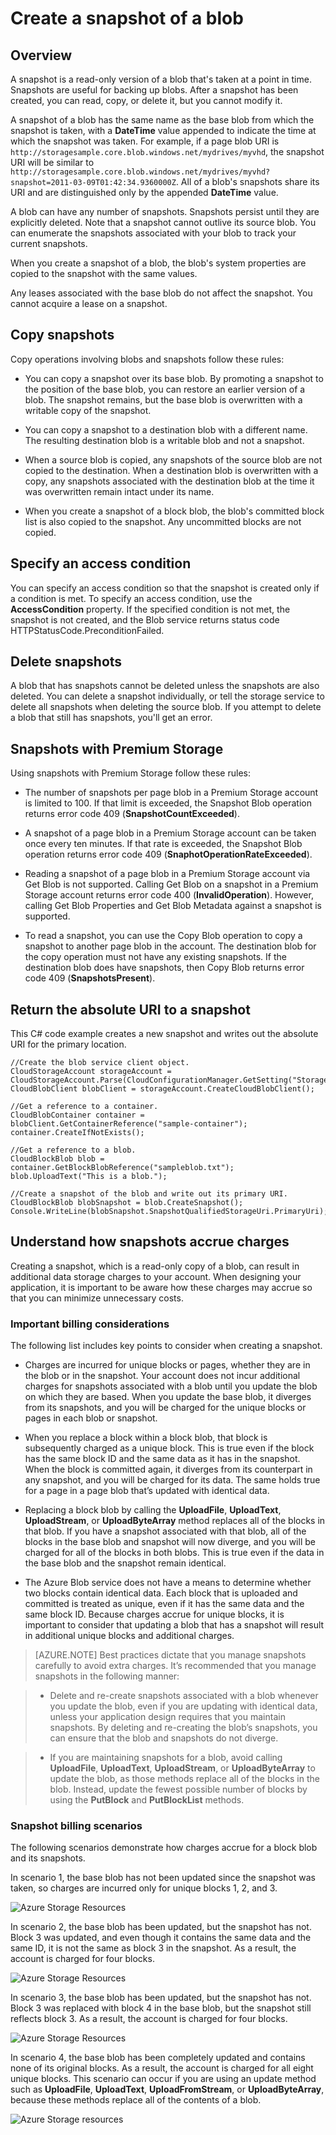 <properties
	pageTitle="Create a snapshot of a blob"
	description="A guide for creating a snapshot of an Azure Storage blob"
	services="storage"
	documentationCenter=""
	authors="tamram"
	manager="adinah"
	editor=""/>

<tags
	ms.service="storage"
	ms.workload="storage"
	ms.tgt_pltfrm="na"
	ms.devlang="na"
	ms.topic="article"
	ms.date="05/27/2015"
	ms.author="tamram"/>

# Create a snapshot of a blob

## Overview

A snapshot is a read-only version of a blob that's taken at a point in time. Snapshots are useful for backing up blobs. After a snapshot has been created, you can read, copy, or delete it, but you cannot modify it.

A snapshot of a blob has the same name as the base blob from which the snapshot is taken, with a **DateTime** value appended to indicate the time at which the snapshot was taken. For example, if a page blob URI is `http://storagesample.core.blob.windows.net/mydrives/myvhd`, the snapshot URI will be similar to `http://storagesample.core.blob.windows.net/mydrives/myvhd?snapshot=2011-03-09T01:42:34.9360000Z`. All of a blob's snapshots share its URI and are distinguished only by the appended **DateTime** value.

A blob can have any number of snapshots. Snapshots persist until they are explicitly deleted. Note that a snapshot cannot outlive its source blob. You can enumerate the snapshots associated with your blob to track your current snapshots.

When you create a snapshot of a blob, the blob's system properties are copied to the snapshot with the same values.

Any leases associated with the base blob do not affect the snapshot. You cannot acquire a lease on a snapshot.

## Copy snapshots

Copy operations involving blobs and snapshots follow these rules:

- You can copy a snapshot over its base blob. By promoting a snapshot to the position of the base blob, you can restore an earlier version of a blob. The snapshot remains, but the base blob is overwritten with a writable copy of the snapshot.

- You can copy a snapshot to a destination blob with a different name. The resulting destination blob is a writable blob and not a snapshot.

- When a source blob is copied, any snapshots of the source blob are not copied to the destination. When a destination blob is overwritten with a copy, any snapshots associated with the destination blob at the time it was overwritten remain intact under its name.

- When you create a snapshot of a block blob, the blob's committed block list is also copied to the snapshot. Any uncommitted blocks are not copied.

## Specify an access condition

You can specify an access condition so that the snapshot is created only if a condition is met. To specify an access condition, use the **AccessCondition** property. If the specified condition is not met, the snapshot is not created, and the Blob service returns status code HTTPStatusCode.PreconditionFailed.

## Delete snapshots

A blob that has snapshots cannot be deleted unless the snapshots are also deleted. You can delete a snapshot individually, or tell the storage service to delete all snapshots when deleting the source blob. If you attempt to delete a blob that still has snapshots, you'll get an error.

## Snapshots with Premium Storage
Using snapshots with Premium Storage follow these rules:

- The number of snapshots per page blob in a Premium Storage account is limited to 100. If that limit is exceeded, the Snapshot Blob operation returns error code 409 (**SnapshotCountExceeded**).

- A snapshot of a page blob in a Premium Storage account can be taken once every ten minutes. If that rate is exceeded, the Snapshot Blob operation returns error code 409 (**SnaphotOperationRateExceeded**).

- Reading a snapshot of a page blob in a Premium Storage account via Get Blob is not supported. Calling Get Blob on a snapshot in a Premium Storage account returns error code 400 (**InvalidOperation**). However, calling Get Blob Properties and Get Blob Metadata against a snapshot is supported.

- To read a snapshot, you can use the Copy Blob operation to copy a snapshot to another page blob in the account. The destination blob for the copy operation must not have any existing snapshots. If the destination blob does have snapshots, then Copy Blob returns error code 409 (**SnapshotsPresent**).

## Return the absolute URI to a snapshot

This C# code example creates a new snapshot and writes out the absolute URI for the primary location.

    //Create the blob service client object.
    CloudStorageAccount storageAccount = CloudStorageAccount.Parse(CloudConfigurationManager.GetSetting("StorageConnectionString"));
    CloudBlobClient blobClient = storageAccount.CreateCloudBlobClient();

    //Get a reference to a container.
    CloudBlobContainer container = blobClient.GetContainerReference("sample-container");
    container.CreateIfNotExists();

    //Get a reference to a blob.
    CloudBlockBlob blob = container.GetBlockBlobReference("sampleblob.txt");
    blob.UploadText("This is a blob.");

    //Create a snapshot of the blob and write out its primary URI.
    CloudBlockBlob blobSnapshot = blob.CreateSnapshot();
    Console.WriteLine(blobSnapshot.SnapshotQualifiedStorageUri.PrimaryUri);

## Understand how snapshots accrue charges

Creating a snapshot, which is a read-only copy of a blob, can result in additional data storage charges to your account. When designing your application, it is important to be aware how these charges may accrue so that you can minimize unnecessary costs.

### Important billing considerations

The following list includes key points to consider when creating a snapshot.

- Charges are incurred for unique blocks or pages, whether they are in the blob or in the snapshot. Your account does not incur additional charges for snapshots associated with a blob until you update the blob on which they are based. When you update the base blob, it diverges from its snapshots, and you will be charged for the unique blocks or pages in each blob or snapshot.

- When you replace a block within a block blob, that block is subsequently charged as a unique block. This is true even if the block has the same block ID and the same data as it has in the snapshot. When the block is committed again, it diverges from its counterpart in any snapshot, and you will be charged for its data. The same holds true for a page in a page blob that’s updated with identical data.

- Replacing a block blob by calling the **UploadFile**, **UploadText**, **UploadStream**, or **UploadByteArray** method replaces all of the blocks in that blob. If you have a snapshot associated with that blob, all of the blocks in the base blob and snapshot will now diverge, and you will be charged for all of the blocks in both blobs. This is true even if the data in the base blob and the snapshot remain identical.

- The Azure Blob service does not have a means to determine whether two blocks contain identical data. Each block that is uploaded and committed is treated as unique, even if it has the same data and the same block ID. Because charges accrue for unique blocks, it is important to consider that updating a blob that has a snapshot will result in additional unique blocks and additional charges.

> [AZURE.NOTE] Best practices dictate that you manage snapshots carefully to avoid extra charges. It’s recommended that you manage snapshots in the following manner:

> - Delete and re-create snapshots associated with a blob whenever you update the blob, even if you are updating with identical data, unless your application design requires that you maintain snapshots. By deleting and re-creating the blob’s snapshots, you can ensure that the blob and snapshots do not diverge.

> - If you are maintaining snapshots for a blob, avoid calling **UploadFile**, **UploadText**, **UploadStream**, or **UploadByteArray** to update the blob, as those methods replace all of the blocks in the blob. Instead, update the fewest possible number of blocks by using the **PutBlock** and **PutBlockList** methods.


### Snapshot billing scenarios


The following scenarios demonstrate how charges accrue for a block blob and its snapshots.

In scenario 1, the base blob has not been updated since the snapshot was taken, so charges are incurred only for unique blocks 1, 2, and 3.

![Azure Storage Resources](./media/storage-blob-snapshots/storage-blob-snapshots-billing-scenario-1.png)

In scenario 2, the base blob has been updated, but the snapshot has not. Block 3 was updated, and even though it contains the same data and the same ID, it is not the same as block 3 in the snapshot. As a result, the account is charged for four blocks.

![Azure Storage Resources](./media/storage-blob-snapshots/storage-blob-snapshots-billing-scenario-2.png)

In scenario 3, the base blob has been updated, but the snapshot has not. Block 3 was replaced with block 4 in the base blob, but the snapshot still reflects block 3. As a result, the account is charged for four blocks.

![Azure Storage Resources](./media/storage-blob-snapshots/storage-blob-snapshots-billing-scenario-3.png)

In scenario 4, the base blob has been completely updated and contains none of its original blocks. As a result, the account is charged for all eight unique blocks. This scenario can occur if you are using an update method such as **UploadFile**, **UploadText**, **UploadFromStream**, or **UploadByteArray**, because these methods replace all of the contents of a blob.

![Azure Storage resources](./media/storage-blob-snapshots/storage-blob-snapshots-billing-scenario-4.png)

